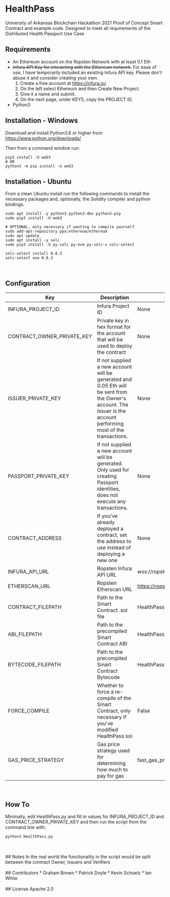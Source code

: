 # HealthPass

University of Arkansas Blockchain Hackathon 2021 Proof of Concept Smart Contract and example code.  Designed to meet all requirements of the Distributed Health Passport Use Case

## Requirements
* An Ethereum account on the Ropsten Network with at least 0.1 Eth
* ~~Infura API Key for interacting with the Ethereum network.~~  For ease of use, I have temporarily included an existing Infura API key.  Please don't abuse it and consider creating your own.
    1. Create a free account at https://infura.io/.  
    2. On the left select Ethereum and then Create New Project.
    3. Give it a name and submit. 
    4. On the next page, under KEYS, copy the PROJECT ID.
* Python3

## Installation - Windows
Download and install Python3.6 or higher from https://www.python.org/downloads/

Then from a command window run:
```
pip3 install -U web3
# OR
python3 -m pip install -U web3
```


## Installation - Ubuntu
From a clean Ubuntu install run the following commands to install the necessary packages and, optionally, the Solidity compiler and python bindings.
```
sudo apt install -y python3 python3-dev python3-pip
sudo pip3 install -U web3

# OPTIONAL, only necessary if wanting to compile yourself
sudo add-apt-repository ppa:ethereum/ethereum
sudo apt update
sudo apt install -y solc
sudo pip3 install -U py-solc py-evm py-solc-x solc-select

solc-select install 0.8.3
solc-select use 0.8.3
```


<br/>


## Configuration
| Key | Description  |  Default | Required? |
|------|------|------|------|
| INFURA_PROJECT_ID  | Infura Project ID | None | Yes |
| CONTRACT_OWNER_PRIVATE_KEY | Private key in hex format for the account that will be used to deploy the contract  | None  | Yes |
| ISSUER_PRIVATE_KEY  | If not supplied a new account will be generated and 0.05 Eth will be sent from the Owner's account.  The Issuer is the account performing most of the transactions.  | None |  No |
| PASSPORT_PRIVATE_KEY  | If not supplied a new account will be generated.  Only used for creating Passport identities, does not execute any transactions. | None  | No |
| CONTRACT_ADDRESS  | If you've already deployed a contract, set the address to use instead of deploying a new one  | None  | No |
| INFURA_API_URL  | Ropsten Infura API URL | wss://ropsten.infura.io/ws/v3/  | Yes |
| ETHERSCAN_URL  | Ropsten Etherscan URL  | https://ropsten.etherscan.io  | Yes |
| CONTRACT_FILEPATH  | Path to the Smart Contract .sol file  | HealthPass.sol  | Yes |
| ABI_FILEPATH  | Path to the precompiled Smart Contract ABI  | HealthPassABI.json  | No |
| BYTECODE_FILEPATH  | Path to the precompiled Smart Contract Bytecode  | HealthPassBytecode.json  | No |
| FORCE_COMPILE  | Whether to force a re-compile of the Smart Contract, only necessary if you've modified HealthPass.sol  | False | Yes |
| GAS_PRICE_STRATEGY  | Gas price strategy used for determining how much to pay for gas  | fast_gas_price_strategy  | Yes |
<br/>

## How To
Minimally, edit HealthPass.py and fill in values for INFURA_PROJECT_ID and CONTRACT_OWNER_PRIVATE_KEY and then run the script from the command line with:
```
python3 HealthPass.py
```
<br/>
<br/>
## Notes
In the real world the functionality in the script would be split between the contract Owner, Issuers and Verifiers
<br/>
<br/>
## Contributors
* Graham Brown
* Patrick Doyle
* Kevin Schoelz 
* Ian White
<br/>
<br/>
## License
Apache 2.0